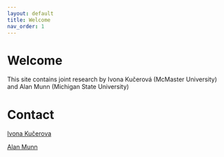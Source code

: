 ```yaml
---
layout: default
title: Welcome
nav_order: 1
---
```


# Welcome
This site contains joint research by Ivona Kučerová (McMaster University) and Alan Munn (Michigan State University)


# Contact
[Ivona Kučerova](mailto:ivona@alum.mit.edu)

[Alan Munn](mailto:alan.munn@terpalum.umd.edu)
